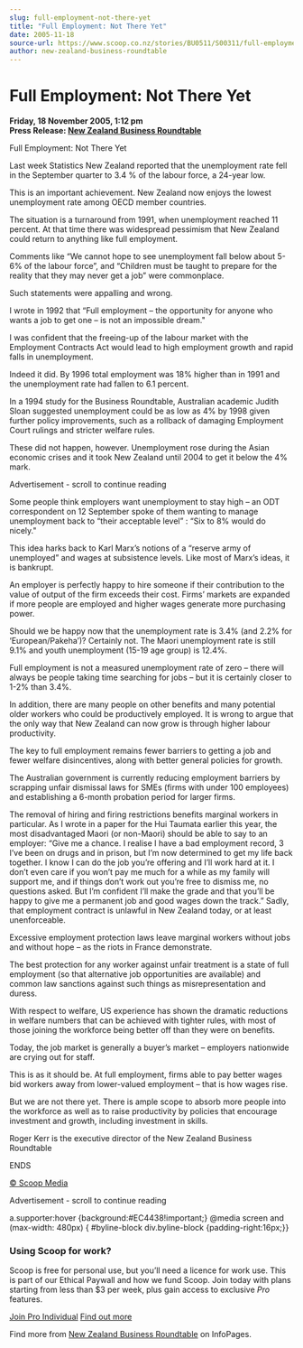 ```yaml
---
slug: full-employment-not-there-yet
title: "Full Employment: Not There Yet"
date: 2005-11-18
source-url: https://www.scoop.co.nz/stories/BU0511/S00311/full-employment-not-there-yet.htm
author: new-zealand-business-roundtable
---
```

Full Employment: Not There Yet
==============================

**Friday, 18 November 2005, 1:12 pm**  
**Press Release: [New Zealand Business Roundtable](https://info.scoop.co.nz/New_Zealand_Business_Roundtable)**

Full Employment: Not There Yet

Last week Statistics New Zealand reported that the unemployment rate fell in the September quarter to 3.4 % of the labour force, a 24-year low.

This is an important achievement. New Zealand now enjoys the lowest unemployment rate among OECD member countries.

The situation is a turnaround from 1991, when unemployment reached 11 percent. At that time there was widespread pessimism that New Zealand could return to anything like full employment.

Comments like “We cannot hope to see unemployment fall below about 5- 6% of the labour force”, and “Children must be taught to prepare for the reality that they may never get a job” were commonplace.

Such statements were appalling and wrong.

I wrote in 1992 that “Full employment – the opportunity for anyone who wants a job to get one – is not an impossible dream."

I was confident that the freeing-up of the labour market with the Employment Contracts Act would lead to high employment growth and rapid falls in unemployment.

Indeed it did. By 1996 total employment was 18% higher than in 1991 and the unemployment rate had fallen to 6.1 percent.

In a 1994 study for the Business Roundtable, Australian academic Judith Sloan suggested unemployment could be as low as 4% by 1998 given further policy improvements, such as a rollback of damaging Employment Court rulings and stricter welfare rules.

These did not happen, however. Unemployment rose during the Asian economic crises and it took New Zealand until 2004 to get it below the 4% mark.

Advertisement - scroll to continue reading





Some people think employers want unemployment to stay high – an ODT correspondent on 12 September spoke of them wanting to manage unemployment back to “their acceptable level” : “Six to 8% would do nicely."

This idea harks back to Karl Marx’s notions of a “reserve army of unemployed” and wages at subsistence levels. Like most of Marx’s ideas, it is bankrupt.

An employer is perfectly happy to hire someone if their contribution to the value of output of the firm exceeds their cost. Firms’ markets are expanded if more people are employed and higher wages generate more purchasing power.

Should we be happy now that the unemployment rate is 3.4% (and 2.2% for ‘European/Pakeha’)? Certainly not. The Maori unemployment rate is still 9.1% and youth unemployment (15-19 age group) is 12.4%.

Full employment is not a measured unemployment rate of zero – there will always be people taking time searching for jobs – but it is certainly closer to 1-2% than 3.4%.

In addition, there are many people on other benefits and many potential older workers who could be productively employed. It is wrong to argue that the only way that New Zealand can now grow is through higher labour productivity.

The key to full employment remains fewer barriers to getting a job and fewer welfare disincentives, along with better general policies for growth.

The Australian government is currently reducing employment barriers by scrapping unfair dismissal laws for SMEs (firms with under 100 employees) and establishing a 6-month probation period for larger firms.

The removal of hiring and firing restrictions benefits marginal workers in particular. As I wrote in a paper for the Hui Taumata earlier this year, the most disadvantaged Maori (or non-Maori) should be able to say to an employer: “Give me a chance. I realise I have a bad employment record, 3  
I’ve been on drugs and in prison, but I’m now determined to get my life back together. I know I can do the job you’re offering and I’ll work hard at it. I don’t even care if you won’t pay me much for a while as my family will support me, and if things don’t work out you’re free to dismiss me, no questions asked. But I’m confident I’ll make the grade and that you’ll be happy to give me a permanent job and good wages down the track.” Sadly, that employment contract is unlawful in New Zealand today, or at least unenforceable.

Excessive employment protection laws leave marginal workers without jobs and without hope – as the riots in France demonstrate.

The best protection for any worker against unfair treatment is a state of full employment (so that alternative job opportunities are available) and common law sanctions against such things as misrepresentation and duress.

With respect to welfare, US experience has shown the dramatic reductions in welfare numbers that can be achieved with tighter rules, with most of those joining the workforce being better off than they were on benefits.

Today, the job market is generally a buyer’s market – employers nationwide are crying out for staff.

This is as it should be. At full employment, firms able to pay better wages bid workers away from lower-valued employment – that is how wages rise.

But we are not there yet. There is ample scope to absorb more people into the workforce as well as to raise productivity by policies that encourage investment and growth, including investment in skills.

Roger Kerr is the executive director of the New Zealand Business Roundtable

ENDS

[© Scoop Media](http://www.scoop.co.nz/about/terms.html)  

Advertisement - scroll to continue reading



a.supporter:hover {background:#EC4438!important;} @media screen and (max-width: 480px) { #byline-block div.byline-block {padding-right:16px;}}

### Using Scoop for work?

Scoop is free for personal use, but you’ll need a licence for work use. This is part of our Ethical Paywall and how we fund Scoop. Join today with plans starting from less than $3 per week, plus gain access to exclusive _Pro_ features.  
  
[Join Pro Individual](https://pro.scoop.co.nz/Individual/?from=ProIn24) [Find out more](https://pro.scoop.co.nz/using-scoop-for-work/?from=ProIn24)

Find more from [New Zealand Business Roundtable](https://info.scoop.co.nz/New_Zealand_Business_Roundtable) on InfoPages.